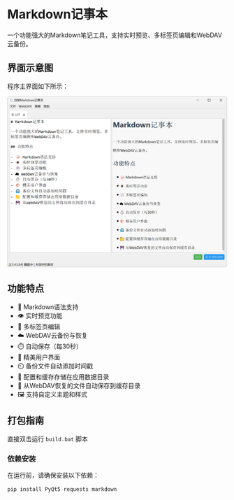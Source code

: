 # Markdown记事本

一个功能强大的Markdown笔记工具，支持实时预览、多标签页编辑和WebDAV云备份。

## 界面示意图

程序主界面如下所示：

![程序主界面](Screenshot/Screenshot.jpg)

## 功能特点

- 📝 Markdown语法支持
- 👁️ 实时预览功能
- 📑 多标签页编辑
- ☁️ WebDAV云备份与恢复
- ⏱️ 自动保存（每30秒）
- 🎨 精美用户界面
- ⏲️ 备份文件自动添加时间戳
- 📁 配置和缓存存储在应用数据目录
- 💾 从WebDAV恢复的文件自动保存到缓存目录
- 🖼️ 支持自定义主题和样式

## 打包指南

直接双击运行 `build.bat` 脚本

### 依赖安装

在运行前，请确保安装以下依赖：

```bash
pip install PyQt5 requests markdown
